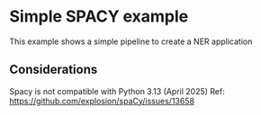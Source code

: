 # Simple **SPACY** example
This example shows a simple pipeline to create a NER application

## Considerations
Spacy is not compatible with Python 3.13 (April 2025)
Ref: https://github.com/explosion/spaCy/issues/13658
